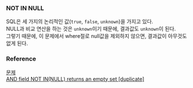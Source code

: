 ### NOT IN NULL
SQL은 세 가지의 논리적인 값(`true`, `false`, `unknown`)을 가지고 있다.<br>
NULL과 비교 연산을 하는 것은 `unknown`이기 때문에, 결과값도 `unknown`이 된다.<br>
그렇기 때문에, 이 문제에서 where절로 null값을 제외하지 않으면, 결과값이 아무것도 없게 된다.<br>

### Reference
[문제](https://school.programmers.co.kr/learn/courses/30/lessons/273712)<br>
[AND field NOT IN(NULL) returns an empty set [duplicate]](https://stackoverflow.com/questions/16038414/and-field-not-innull-returns-an-empty-set)<br>